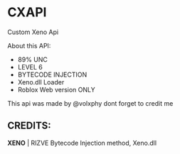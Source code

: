 # CXAPI
Custom Xeno Api



About this API:
- 89% UNC
- LEVEL 6
- BYTECODE INJECTION
- Xeno.dll Loader
- Roblox Web version ONLY






This api was made by @volxphy
dont forget to credit me 



## CREDITS:
**XENO** | RIZVE
Bytecode Injection method, Xeno.dll
